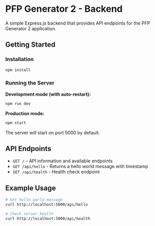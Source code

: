 # PFP Generator 2 - Backend

A simple Express.js backend that provides API endpoints for the PFP Generator 2 application.

## Getting Started

### Installation

```bash
npm install
```

### Running the Server

**Development mode (with auto-restart):**
```bash
npm run dev
```

**Production mode:**
```bash
npm start
```

The server will start on port 5000 by default.

## API Endpoints

- `GET /` - API information and available endpoints
- `GET /api/hello` - Returns a hello world message with timestamp
- `GET /api/health` - Health check endpoint

## Example Usage

```bash
# Get hello world message
curl http://localhost:5000/api/hello

# Check server health
curl http://localhost:5000/api/health
``` 